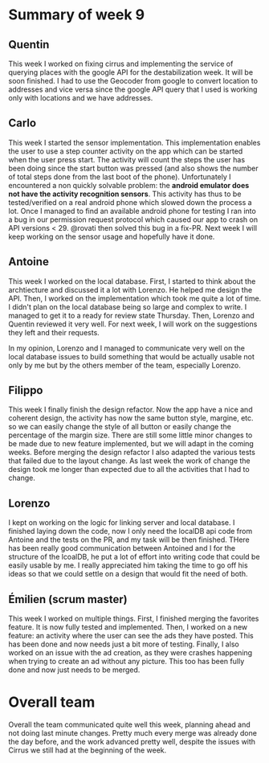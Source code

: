 # Summary of week 9

## Quentin
This week I worked on fixing cirrus and implementing the service of querying places with the google API for the destabilization week. It will be soon finished. I had to use the Geocoder from google to convert location to addresses and vice versa since the google API query that I used is working only with locations and we have addresses.

## Carlo
This week I started the sensor implementation. This implementation enables the user to use a step counter activity on the app which can be started when the user press start. The activity will count the steps the user has been doing since the start button was pressed (and also shows the number of total steps done from the last boot of the phone). Unfortunately I encountered a non quickly solvable problem: the **android emulator does not have the activity recognition sensors**. This activity has thus to be tested/verified on a real android phone which slowed down the process a lot. Once I managed to find an available android phone for testing I ran into a bug in our permission request protocol which caused our app to crash on API versions < 29. @rovati then solved this bug in a fix-PR. Next week I will keep working on the sensor usage and hopefully have it done.

## Antoine

This week I worked on the local database. First, I started to think about the archtiecture and discussed it a lot with Lorenzo. He helped me design the API. Then, I worked on the implementation which took me quite a lot of time. I didn't plan on the local database being so large and complex to write. I managed to get it to a ready for review state Thursday. Then, Lorenzo and Quentin reviewed it very well. For next week, I will work on the suggestions they left and their requests.

In my opinion, Lorenzo and I managed to communicate very well on the local database issues to build something that would be actually usable not only by me but by the others member of the team, especially Lorenzo.

## Filippo
This week I finally finish the design refactor. Now the app have a nice and coherent design, the activity has now the same button style, margine, etc. so we can easily change the style of all button or easily change the percentage of the margin size. There are still some little minor changes to be made due to new feature implemented, but we will adapt in the coming weeks. Before merging the design refactor I also adapted the various tests that failed due to the layout change. As last week the work of change the design took me longer than expected due to all the activities that I had to change.


## Lorenzo
I kept on working on the logic for linking server and local database. I finished laying down the code, now I only need the localDB api code from Antoine and the tests on the PR, and my task will be then finished.
THere has been really good communication between Antoined and I for the structure of the lcoalDB, he put a lot of effort into writing code that could be easily usable by me. I really appreciated him taking the time to go off his ideas so that we could settle on a design that would fit the need of both.

## Émilien (scrum master)

This week I worked on multiple things. First, I finished merging the favorites feature. It is now fully tested and implemented. Then, I worked on a new feature: an activity where the user can see the ads they have posted. This has been done and now needs just a bit more of testing. Finally, I also worked on an issue with the ad creation, as they were crashes happening when trying to create an ad without any picture. This too has been fully done and now just needs to be merged.

# Overall team
Overall the team communicated quite well this week, planning ahead and not doing last minute changes. Pretty much every merge was already done the day before, and the work advanced pretty well, despite the issues with Cirrus we still had at the beginning of the week. 
